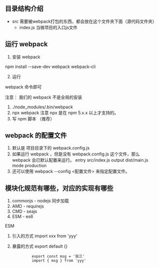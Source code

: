 ## 目录结构介绍

- src         需要被webpack打包的东西，都会放在这个文件夹下面（源代码文件夹）
  - index.js  当做项目的入口js文件


## 运行 webpack

1. 安装 webpack

  npm install --save-dev webpack webpack-cli

2. 运行

  webpack 命令即可

  注意： 我们的 webpack 不是全局的安装

  1. ./node_modules/.bin/webpack
  2. npx webpack  注意 npx 是在 npm 5.x.x 以上才支持的。
  3. 写 npm 脚本 （推荐）

## webpack 的配置文件

1. 默认是 项目目录下的 webpack.config.js
2. 如果运行 webpack ，但是没有 webpack.config.js 这个文件，那么 webpack 会已默认配置来运行。
  entry         src/index.js
  output        dist/main.js
  mode          production
3. 还可以使用 webpack --config <配置文件> 来指定配置文件。

## 模块化规范有哪些，对应的实现有哪些

1. commonjs       -     nodejs      同步加载
2. AMD            -     requirejs
3. CMD            -     seajs
4. ESM            -     es6

  ESM

  1. 引入的方式     import xxx from 'yyy'
  2. 暴露的方式     export default {}

                  export const msg = '张三'
                  import { msg } from 'yyy'

